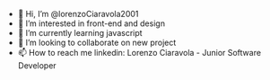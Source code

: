 - 👋 Hi, I’m @lorenzoCiaravola2001
- 👀 I’m interested in front-end and design
- 🌱 I’m currently learning javascript
- 💞️ I’m looking to collaborate on new project
- 📫 How to reach me linkedin: Lorenzo Ciaravola - Junior Software Developer

<!---
lorenzoCiaravola2001/lorenzoCiaravola2001 is a ✨ special ✨ repository because its `README.md` (this file) appears on your GitHub profile.
You can click the Preview link to take a look at your changes.
--->
